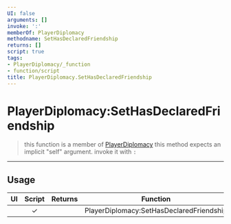 ```yaml
---
UI: false
arguments: []
invoke: ':'
memberOf: PlayerDiplomacy
methodname: SetHasDeclaredFriendship
returns: []
script: true
tags:
- PlayerDiplomacy/_function
- function/script
title: PlayerDiplomacy.SetHasDeclaredFriendship
---
```

# PlayerDiplomacy:SetHasDeclaredFriendship
> this function is a member of [PlayerDiplomacy](civ-6/lua/PlayerDiplomacy.md)
> this method expects an implicit "self" argument. invoke it with `:`
-----
## Usage
|  UI | Script | Returns | Function | Arguments |
|:---:|:------:|-------:|:--------:|:---------|
| |✓||PlayerDiplomacy:SetHasDeclaredFriendship||
